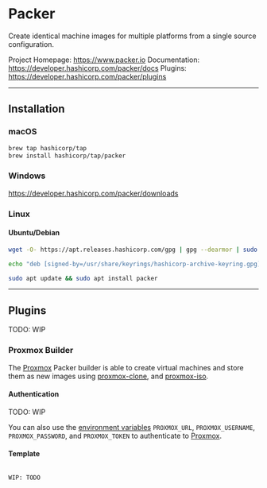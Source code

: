 # Packer

Create identical machine images for multiple platforms from a single source configuration.

Project Homepage: https://www.packer.io
Documentation: https://developer.hashicorp.com/packer/docs
Plugins: https://developer.hashicorp.com/packer/plugins 

---
## Installation


### macOS

```sh
brew tap hashicorp/tap
brew install hashicorp/tap/packer
```


### Windows

https://developer.hashicorp.com/packer/downloads


### Linux

#### Ubuntu/Debian

```sh
wget -O- https://apt.releases.hashicorp.com/gpg | gpg --dearmor | sudo tee /usr/share/keyrings/hashicorp-archive-keyring.gpg

echo "deb [signed-by=/usr/share/keyrings/hashicorp-archive-keyring.gpg] https://apt.releases.hashicorp.com $(lsb_release -cs) main" | sudo tee /etc/apt/sources.list.d/hashicorp.list

sudo apt update && sudo apt install packer
```


---
## Plugins

TODO: WIP


### Proxmox Builder

The [Proxmox](infra/proxmox.md) Packer builder is able to create virtual machines and store them as new images using [proxmox-clone](https://developer.hashicorp.com/packer/plugins/builders/proxmox/clone), and [proxmox-iso](https://developer.hashicorp.com/packer/plugins/builders/proxmox/iso).

#### Authentication

TODO: WIP

You can also use the [environment variables](environment-variables-in-linux.md) `PROXMOX_URL`, `PROXMOX_USERNAME`, `PROXMOX_PASSWORD`, and `PROXMOX_TOKEN` to authenticate to [Proxmox](infra/proxmox.md).

#### Template

```hcl

WIP: TODO

```

